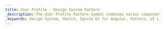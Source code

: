 ```yaml
---
title: User Profile - Design System Pattern
_description: The User Profile Pattern Symbol combines varios components that display user-related information such as name, personal traits, contact information etc. 
_keywords: Design System, Sketch, Ignite UI for Angular, Pattern, UI Library, Widgets
---
```

